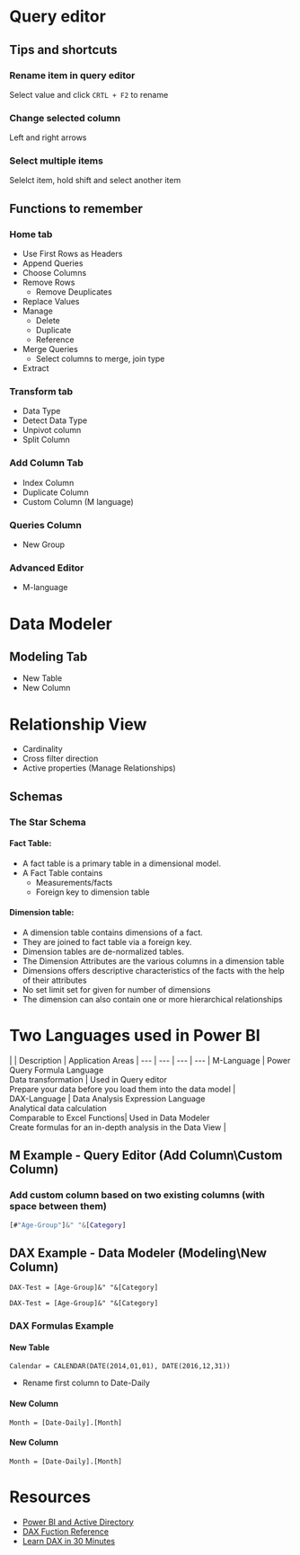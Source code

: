 # Query editor

## Tips and shortcuts

### Rename item in query editor

Select value and click ```CRTL + F2``` to rename

### Change selected column

Left and right arrows

### Select multiple items

Selelct item, hold shift and select another item

## Functions to remember

### Home tab

- Use First Rows as Headers
- Append Queries
- Choose Columns
- Remove Rows
  - Remove Deuplicates
- Replace Values
- Manage
    - Delete
    - Duplicate
    - Reference
- Merge Queries
    - Select columns to merge, join type
- Extract

### Transform tab

- Data Type
- Detect Data Type
- Unpivot column
- Split Column

### Add Column Tab

- Index Column
- Duplicate Column
- Custom Column (M language)

### Queries Column

- New Group

### Advanced Editor

- M-language

# Data Modeler

## Modeling Tab

- New Table
- New Column

# Relationship View

- Cardinality
- Cross filter direction
- Active properties (Manage Relationships)

## Schemas

### The Star Schema

#### Fact Table:

- A fact table is a primary table in a dimensional model.
- A Fact Table contains
  - Measurements/facts
  - Foreign key to dimension table 

#### Dimension table:

- A dimension table contains dimensions of a fact.
- They are joined to fact table via a foreign key.
- Dimension tables are de-normalized tables.
- The Dimension Attributes are the various columns in a dimension table
- Dimensions offers descriptive characteristics of the facts with the help of their attributes
- No set limit set for given for number of dimensions
- The dimension can also contain one or more hierarchical relationships 



# Two Languages used in Power BI

|  |  Description | Application Areas | 
--- | --- | --- | --- |
M-Language |  Power Query Formula Language <br> Data transformation | Used in Query editor <br>Prepare your data before you load them into the data model  |  
DAX-Language | Data Analysis Expression Language <br> Analytical data calculation <br> Comparable to Excel Functions| Used in Data Modeler <br> Create formulas for an in-depth analysis in the Data View | 

## M Example - Query Editor (Add Column\Custom Column)

### Add custom column based on two existing columns (with space between them)

```M
[#"Age-Group"]&" "&[Category]
```

## DAX Example - Data Modeler (Modeling\New Column)

```dax
DAX-Test = [Age-Group]&" "&[Category]
```

```dax
DAX-Test = [Age-Group]&" "&[Category]
```

### DAX Formulas Example

#### New Table

```dax
Calendar = CALENDAR(DATE(2014,01,01), DATE(2016,12,31))
```

- Rename first column to Date-Daily

#### New Column

```dax
Month = [Date-Daily].[Month]
```

#### New Column

```dax
Month = [Date-Daily].[Month]
```

# Resources

- [Power BI and Active Directory](https://biinsight.com/power-bi-and-active-directory-for-system-administrators/)
- [DAX Fuction Reference](https://docs.microsoft.com/en-us/dax/dax-function-reference)
- [Learn DAX in 30 Minutes](https://support.office.com/en-ie/article/quickstart-learn-dax-basics-in-30-minutes-51744643-c2a5-436a-bdf6-c895762bec1a)